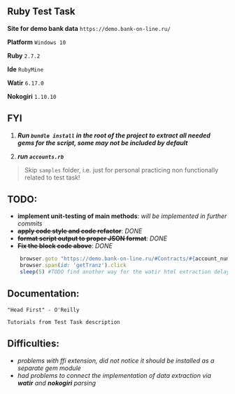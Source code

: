 ## Ruby Test Task
**Site for demo bank data** `https://demo.bank-on-line.ru/`

**Platform** `Windows 10`

**Ruby** `2.7.2`

**Ide** `RubyMine`

**Watir** `6.17.0`

**Nokogiri** `1.10.10`
##

## FYI
1. **_Run `bundle install` in the root of the project to extract all needed gems for the script, some may not be included by default_**

2. **_run `accounts.rb`_**

> Skip `samples` folder, i.e. just for personal practicing non functionally related to test task!

## TODO:
 * **implement unit-testing of main methods**: _will be implemented in further commits_
 * **~~apply code style and code refactor~~**: _DONE_
 * **~~format script output to proper JSON format~~**: _DONE_
 * **~~Fix the block code above~~**: _DONE_
 ```ruby 
     browser.goto "https://demo.bank-on-line.ru/#Contracts/#{account_number}/Transactions"
     browser.span(id: 'getTranz').click
     sleep(5) #TODO find another way for the watir html extraction delay
 ```


## Documentation:
`"Head First" - O'Reilly`
 
`Tutorials from Test Task description`
 
 ## Difficulties:
 * _problems with ffi extension, did not notice it should be installed as a separate gem module_
 * _had problems to connect the implementation of data extraction via **watir** and **nokogiri** parsing_